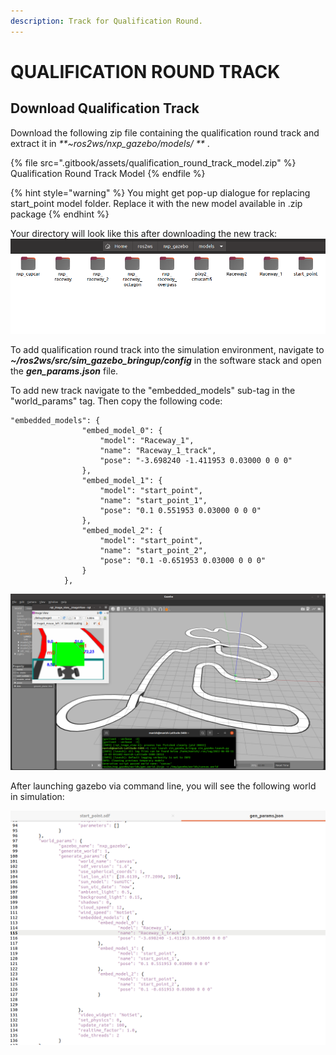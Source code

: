 ```yaml
---
description: Track for Qualification Round.
---
```


# QUALIFICATION ROUND TRACK

## Download Qualification Track

Download the following zip file containing the qualification round track and extract it in _**\~ros2ws/nxp_gazebo/models/ **_ .

{% file src=".gitbook/assets/qualification_round_track_model.zip" %}
Qualification Round Track Model
{% endfile %}

{% hint style="warning" %}
You might get pop-up dialogue for replacing start_point model folder. Replace it with the new model available in .zip package
{% endhint %}

Your directory will look like this after downloading the new track: 
![](<.gitbook/assets/model_dir.png>)

To add qualification round track into the simulation environment, navigate to _**\~/ros2ws/src/sim\_gazebo\_bringup/config**_ in the software stack and open the _**gen\_params.json**_ file.

To add new track navigate to the "embedded\_models" sub-tag in the "world\_params" tag. Then copy the following code:

```
"embedded_models": {
				"embed_model_0": {
					"model": "Raceway_1",
					"name": "Raceway_1_track",
					"pose": "-3.698240 -1.411953 0.03000 0 0 0"
				},
				"embed_model_1": {
					"model": "start_point",
					"name": "start_point_1",
					"pose": "0.1 0.551953 0.03000 0 0 0"
				},
				"embed_model_2": {
					"model": "start_point",
					"name": "start_point_2",
					"pose": "0.1 -0.651953 0.03000 0 0 0"
				}			
			},
```
![](<.gitbook/assets/qulaification round track.png>)

 After launching gazebo via command line, you will see the following world in simulation:
 
![](<.gitbook/assets/code_add.png>)
